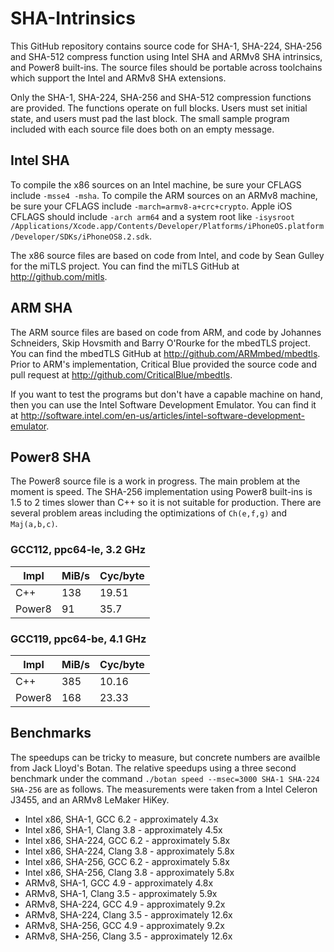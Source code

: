 # SHA-Intrinsics

This GitHub repository contains source code for SHA-1, SHA-224, SHA-256 and SHA-512 compress function using Intel SHA and ARMv8 SHA intrinsics, and Power8 built-ins. The source files should be portable across toolchains which support the Intel and ARMv8 SHA extensions.

Only the SHA-1, SHA-224, SHA-256 and SHA-512 compression functions are provided. The functions operate on full blocks. Users must set initial state, and users must pad the last block. The small sample program included with each source file does both on an empty message.

## Intel SHA

To compile the x86 sources on an Intel machine, be sure your CFLAGS include `-msse4 -msha`. To compile the ARM sources on an ARMv8 machine, be sure your CFLAGS include `-march=armv8-a+crc+crypto`. Apple iOS CFLAGS should include `-arch arm64` and a system root like `-isysroot  /Applications/Xcode.app/Contents/Developer/Platforms/iPhoneOS.platform/Developer/SDKs/iPhoneOS8.2.sdk`.

The x86 source files are based on code from Intel, and code by Sean Gulley for the miTLS project. You can find the miTLS GitHub at http://github.com/mitls.

## ARM SHA

The ARM source files are based on code from ARM, and code by Johannes Schneiders, Skip Hovsmith and Barry O'Rourke for the mbedTLS project. You can find the mbedTLS GitHub at http://github.com/ARMmbed/mbedtls. Prior to ARM's implementation, Critical Blue provided the source code and pull request at http://github.com/CriticalBlue/mbedtls.

If you want to test the programs but don't have a capable machine on hand, then you can use the Intel Software Development Emulator. You can find it at http://software.intel.com/en-us/articles/intel-software-development-emulator.

## Power8 SHA

The Power8 source file is a work in progress. The main problem at the moment is speed. The SHA-256 implementation using Power8 built-ins is 1.5 to 2 times slower than C++ so it is not suitable for production. There are several problem areas including the optimizations of `Ch(e,f,g)` and `Maj(a,b,c)`.

### GCC112, ppc64-le, 3.2 GHz

|  Impl  |   MiB/s   |  Cyc/byte  |
| ------ | --------- | ---------- |
|   C++  |    138    |    19.51   |
| Power8 |     91    |    35.7    |

### GCC119, ppc64-be, 4.1 GHz

|  Impl  |   MiB/s   |  Cyc/byte  |
| ------ | --------- | ---------- |
|   C++  |    385    |    10.16   |
| Power8 |    168    |    23.33   |

## Benchmarks

The speedups can be tricky to measure, but concrete numbers are availble from Jack Lloyd's Botan. The relative speedups using a three second benchmark under the command `./botan speed --msec=3000 SHA-1 SHA-224 SHA-256` are as follows. The measurements were taken from a Intel Celeron J3455, and an ARMv8 LeMaker HiKey.

* Intel x86, SHA-1, GCC 6.2 - approximately 4.3x
* Intel x86, SHA-1, Clang 3.8 - approximately 4.5x
* Intel x86, SHA-224, GCC 6.2 - approximately 5.8x
* Intel x86, SHA-224, Clang 3.8 - approximately 5.8x
* Intel x86, SHA-256, GCC 6.2 - approximately 5.8x
* Intel x86, SHA-256, Clang 3.8 - approximately 5.8x
* ARMv8, SHA-1, GCC 4.9 - approximately 4.8x
* ARMv8, SHA-1, Clang 3.5 - approximately 5.9x
* ARMv8, SHA-224, GCC 4.9 - approximately 9.2x
* ARMv8, SHA-224, Clang 3.5 - approximately 12.6x
* ARMv8, SHA-256, GCC 4.9 - approximately 9.2x
* ARMv8, SHA-256, Clang 3.5 - approximately 12.6x
